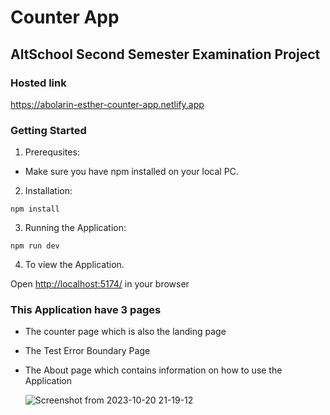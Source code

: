 # Counter App

##  AltSchool Second Semester Examination Project 

### Hosted link 
https://abolarin-esther-counter-app.netlify.app

### Getting Started

1. Prerequsites:

* Make sure you have npm installed on your local PC.

 2. Installation: 

```
npm install
```
 3. Running the Application:

```
npm run dev
```
4. To  view the Application.
   
Open [http://localhost:5174/](http://localhost:5174) in your browser


### This Application have 3 pages 
* The counter page which is also the landing page
* The Test Error Boundary Page
* The About page which contains information on how to use the Application

  ![Screenshot from 2023-10-20 21-19-12](https://github.com/AyaobaEstelle/AltSchool-Second-Semester-Examination-Project/assets/107326513/4327ad80-75da-4cf7-b545-e49ead1bfc06)



